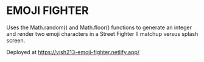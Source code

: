 # EMOJI FIGHTER

Uses the Math.random() and Math.floor() functions to generate an integer and render two emoji characters in a Street Fighter II matchup versus splash screen.

Deployed at https://vish213-emoji-fighter.netlify.app/